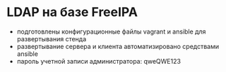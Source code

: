 # LDAP на базе FreeIPA
  - подготовлены конфигурационные файлы vagrant и ansible для развертывания стенда
  - развертывание сервера и клиента автоматизировано средствами ansible
  - пароль учетной записи администратора: qweQWE123

